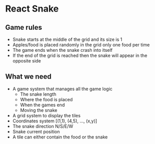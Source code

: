 # React Snake

## Game rules

- Snake starts at the middle of the grid and its size is 1
- Apples/food is placed randomly in the grid only one food per time
- The game ends when the snake crash into itself
- If the end of the grid is reached then the snake will appear in the opposite side

## What we need

- A game system that manages all the game logic
  - The snake length
  - Where the food is placed
  - When the games end
  - Moving the snake
- A grid system to display the tiles
- Coordinates system [(1,1), (4,5), ..., (x,y)]
- The snake direction N/S/E/W
- Snake current position
- A tile can either contain the food or the snake
